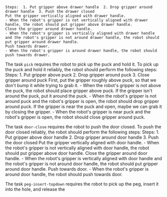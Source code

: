 
    Steps:  1. Put gripper above drawer handle  2. Drop gripper around drawer handle  3. Push the drawer closed
    Put the gripper vertically aligned with drawer handle.
    - When the robot's gripper is not vertically aligned with drawer handle, the robot should put gripper above drawer handle.
    Close the gripper around drawer handle.
    - When the robot's gripper is vertically aligned with drawer handle and the robot's gripper is not around drawer handle, the robot should put gripper around drawer handle.
    Push towards drawer.
    - When the robot's gripper is around drawer handle, the robot should push towards drawer.

The task `pick` requires the robot to pick up the puck and hold it.
To pick up the puck and hold it reliably, the robot should perform the following steps:
    Steps:  1. Put gripper above puck  2. Drop gripper around puck  3. Close gripper around puck
    First, put the gripper roughly above puck, so that we don't bump it while trying to grab it.
    - When the robot's gripper is not above the puck, the robot should place gripper above puck.
    If the gripper isn't around the puck, put it around the puck.
    - When the robot's gripper is not around puck and the robot's gripper is open, the robot should drop gripper around puck.
    If the gripper is near the puck and open, maybe we can grab it by closing the gripper.
    - When the robot's gripper is near puck and the robot's gripper is open, the robot should close gripper around puck.

The task `door-close` requires the robot to push the door closed.
To push the door closed reliably, the robot should perform the following steps:
    Steps:  1. Put gripper above door handle  2. Drop gripper around door handle  3. Push the door closed
    Put the gripper vertically aligned with door handle.
    - When the robot's gripper is not vertically aligned with door handle, the robot should put gripper above door handle.
    Close the gripper around door handle.
    - When the robot's gripper is vertically aligned with door handle and the robot's gripper is not around door handle, the robot should put gripper around door handle.
    Push towards door.
    - When the robot's gripper is around door handle, the robot should push towards door.

The task `peg-insert-topdown` requires the robot to pick up the peg, insert it into the hole, and release the